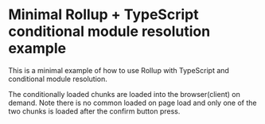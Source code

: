 # Minimal Rollup + TypeScript conditional module resolution example

This is a minimal example of how to use Rollup with TypeScript and conditional module resolution.

The conditionally loaded chunks are loaded into the browser(client) on demand. Note there is no common loaded on page load and only one of the two chunks is loaded after the confirm button press.
